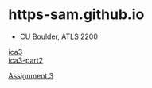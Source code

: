 # https-sam.github.io

- CU Boulder, ATLS 2200

[ica3](https://https-sam.github.io/ica3/index.html) <br/>
[ica3-part2](https://https-sam.github.io/ica3-part2/index.html)

[Assignment 3](https://https-sam.github.io/assignments/assignment3.html)
